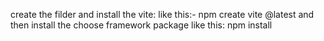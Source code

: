 create the filder and install the vite:
like this:- npm create vite @latest
and then install the choose framework package like this: npm install
